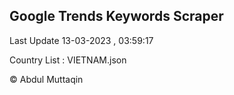 

## Google Trends Keywords Scraper 
 
Last Update 13-03-2023 , 03:59:17

Country List :
VIETNAM.json



© Abdul Muttaqin 
